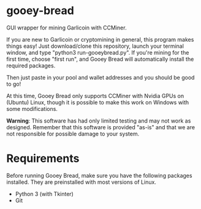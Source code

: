 # gooey-bread
GUI wrapper for mining Garlicoin with CCMiner. 

If you are new to Garlicoin or cryptomining in general, this program makes things easy! Just download/clone this repository, launch your terminal window, and type "python3 run-gooeybread.py". If you're mining for the first time, choose "first run", and Gooey Bread will automatically install the required packages. 

Then just paste in your pool and wallet addresses and you should be good to go!

At this time, Gooey Bread only supports CCMiner with Nvidia GPUs on (Ubuntu) Linux, though it is possible to make this work on Windows with some modifications. 

**Warning**: This software has had only limited testing and may not work as designed. Remember that this software is provided "as-is" and that we are not responsible for possible damage to your system. 

# Requirements

Before running Gooey Bread, make sure you have the following packages installed. They are preinstalled with most versions of Linux. 

- Python 3 (with Tkinter)
- Git
